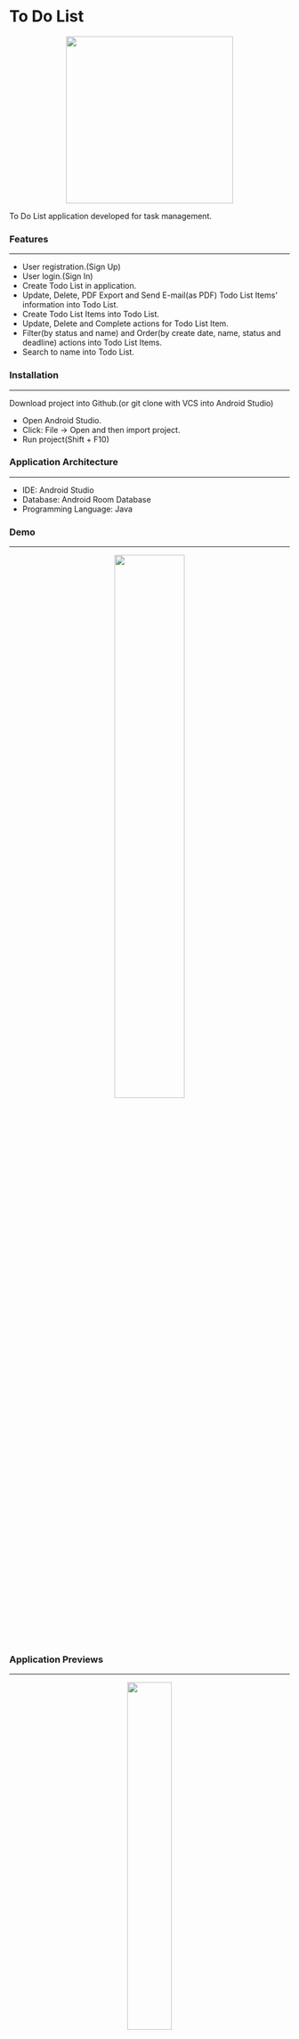 # To Do List  
  
<p align="center">
  <img width="300" height="300" src="https://raw.githubusercontent.com/AppazovYerzhan/ToDoListApp/master/appgallery/logo.png">
</p>

To Do List application developed for task management.

### Features
---
- User registration.(Sign Up)
- User login.(Sign In)
- Create Todo List in application.
- Update, Delete, PDF Export and Send E-mail(as PDF) Todo List Items' information into Todo List.
- Create Todo List Items into Todo List.
- Update, Delete and Complete actions for Todo List Item.
- Filter(by status and name) and Order(by create date, name, status and deadline) actions into Todo List Items.
- Search to name into Todo List.


### Installation
---
Download project into Github.(or git clone with VCS into Android Studio)
 - Open Android Studio.
 - Click: File -> Open and then import project.
 - Run project(Shift + F10)


### Application Architecture
---
- IDE: Android Studio
- Database: Android Room Database
- Programming Language: Java

### Demo
---
<p align="center">
  <img width="50%" src="https://github.com/AppazovYerzhan/ToDoListApp/blob/master/appgallery/preview.gif?raw=true">
</p>


### Application Previews
---

<p align="center">
  <img width="40%" src="https://github.com/AppazovYerzhan/ToDoListApp/blob/master/appgallery/dashboard.jpg?raw=true">
</p>
<p align="center">
	<b>
		Dashboard Page.
	</b>
</p>

<p align="center">
  <img width="40%" src="https://github.com/AppazovYerzhan/ToDoListApp/blob/master/appgallery/todolistcreate.jpg?raw=true">
</p>
<p align="center">
	<b>
		Todo List Create Dialog.
	</b>
</p>
	

<p align="center">
  <img width="40%" src="https://github.com/AppazovYerzhan/ToDoListApp/blob/master/appgallery/todolistmultiselection.jpg?raw=true">
</p>
<p align="center">
	<b>
		Todo List Multi Selection Features.
	</b>
</p>
	

<p align="center">
  <img width="40%" src="https://github.com/AppazovYerzhan/ToDoListApp/blob/master/appgallery/todolistactions.jpg?raw=true">
</p>
<p align="center">
	<b>
		Todo List Actions.
	</b>
</p>

<p align="center">
  <img width="40%" src="https://github.com/AppazovYerzhan/ToDoListApp/blob/master/appgallery/todolistitemcreate.jpg?raw=true">
</p>
<p align="center">
	<b>
		Todo List Item Create Dialog.
	</b>
</p>
	

<p align="center">
  <img width="40%" src="https://github.com/AppazovYerzhan/todolist/blob/master/appgallery/todolistitemdetail.jpg?raw=true">
</p>
<p align="center">
	<b>
		Todo List Item Details and Actions.
	</b>
</p>
	

<p align="center">
  <img width="40%" src="https://github.com/AppazovYerzhan/ToDoListApp/blob/master/appgallery/todolistitemfilter.jpg?raw=true">
</p>
<p align="center">
	<b>
		Todo List Item Filter Dialog.
	</b>
</p>
	

---

###### [Application APK](https://github.com/AppazovYerzhan/ToDoListApp/blob/master/appgallery/ToDoList.apk?raw=true)

---
### End
